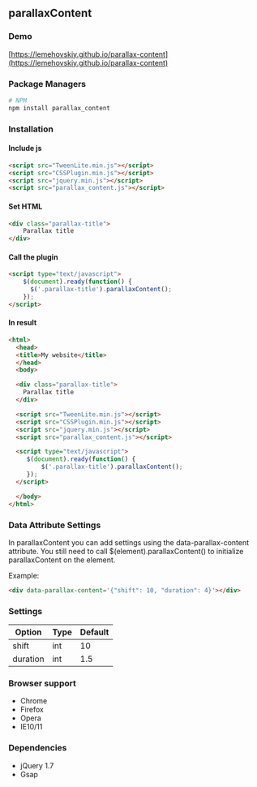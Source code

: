 parallaxContent
-------

### Demo

[https://lemehovskiy.github.io/parallax-content](https://lemehovskiy.github.io/parallax-content)

### Package Managers

```sh
# NPM
npm install parallax_content
```

### Installation

#### Include js

```html
<script src="TweenLite.min.js"></script>
<script src="CSSPlugin.min.js"></script>
<script src="jquery.min.js"></script>
<script src="parallax_content.js"></script>
```

#### Set HTML

```html
<div class="parallax-title">
    Parallax title
</div>
```

#### Call the plugin

```html
<script type="text/javascript">
    $(document).ready(function() {
      $('.parallax-title').parallaxContent();
    });
</script>
```

#### In result

```html
<html>
  <head>
  <title>My website</title>
  </head>
  <body>

  <div class="parallax-title">
    Parallax title
  </div>

  <script src="TweenLite.min.js"></script>
  <script src="CSSPlugin.min.js"></script>
  <script src="jquery.min.js"></script>
  <script src="parallax_content.js"></script>

  <script type="text/javascript">
     $(document).ready(function() {
         $('.parallax-title').parallaxContent();
     });
  </script>

  </body>
</html>
```

### Data Attribute Settings

In parallaxContent you can add settings using the data-parallax-content attribute. You still need to call
$(element).parallaxContent()
to initialize parallaxContent on the element.

Example:

```html
<div data-parallax-content='{"shift": 10, "duration": 4}'></div>
```


### Settings

Option | Type | Default
--- | --- | ---
shift | int | 10
duration | int | 1.5

### Browser support

* Chrome
* Firefox
* Opera
* IE10/11


### Dependencies

* jQuery 1.7
* Gsap